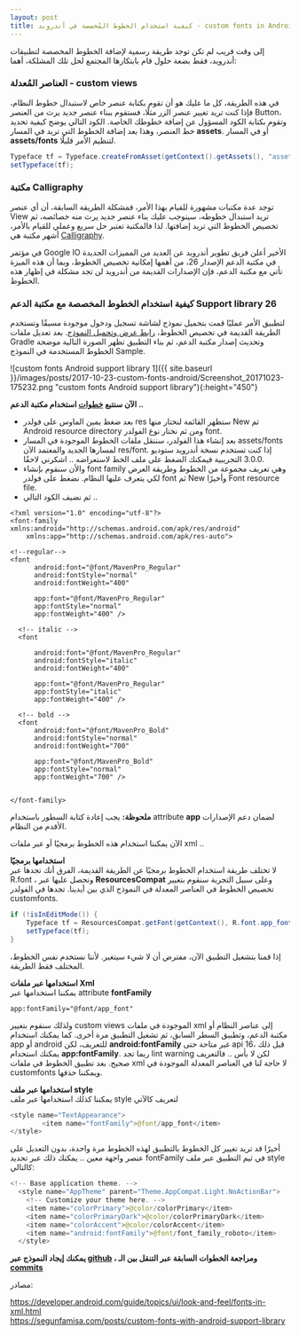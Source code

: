 ```yaml
---
layout: post
title: كيفية استخدام الخطوط المُخصصة في أندرويد - custom fonts in Android Support lib 26 
---
```


إلى وقت قريب لم تكن توجد طريقة رسمية لإضافة الخطوط المخصصة لتطبيقات أندرويد، فقط بضعة حلول قام بابتكارها المجتمع لحل تلك المشلكة، أهما:
### العناصر المُعدلة - custom views
في هذه الطريقة، كل ما عليك هو أن تقوم بكتابة عنصر خاص لاستبدال خطوط النظام، فإذا كنت تريد تغيير عنصر الزر مثلًا، فستقوم ببناء عنصر جديد يرث من العنصر Button، وتقوم بكتابة الكود المسؤول عن إضافة خطوطك الخاصة. الكود التالي يوضح كيفية تحديد خط العنصر، وهذا بعد إضافة الخطوط التي تريد في المسار  **assets**. أو في المسار **assets/fonts** لتنظيم الأمر قليلًا.
```java
Typeface tf = Typeface.createFromAsset(getContext().getAssets(), "assets/" + fontName;
setTypeface(tf);
```
### مكتبة Calligraphy
توجد عدة مكتبات مشهورة للقيام بهذا الأمر، فمشكلة الطريقة السابقة، أن أي عنصر View تريد استبدال خطوطه، سيتوجب عليك بناء عنصر جديد يرث منه خصائصه، ثم تخصيص الخطوط التي تريد إضافتها. لذا فالمكتبة تعتبر حل سريع وعملي للقيام بالأمر، أشهر مكتبة هي [Calligraphy](https://github.com/chrisjenx/Calligraphy).

في مؤتمر Google IO الأخير أعلن فريق تطوير أندرويد عن العديد من المميزات الجديدة في مكتبة الدعم الإصدار 26، من أهمها إمكانية تخصيص الخطوط، وبما أن هذه الميزة تأتي مع مكتبة الدعم، فإن الإصدارات القديمة من أندرويد لن تجد مشكلة في إظهار هذه الخطوط.

### كيفية استخدام الخطوط المخصصة مع مكتبة الدعم Support library 26

لتطبيق الأمر عمليًا قمت بتحميل نموذج لشاشة تسجيل ودخول موجودة مسبقًا وتستخدم الطريقة القديمة في تخصيص الخطوط، [رابط عرض وتحميل النموذج](https://www.uplabs.com/posts/login-signup-ui-kit). بعد تعديل ملفات Gradle وتحديث إصدار مكتبة الدعم، ثم بناء التطبيق تظهر الصورة التالية موضحة الخطوط المستخدمة في النموذج Sample.

![custom fonts Android support library 1]({{ site.baseurl }}/images/posts/2017-10-23-custom-fonts-android/Screenshot_20171023-175232.png "custom fonts Android support library"){:height="450"} 

**الآن سنتبع [خطوات](https://developer.android.com/guide/topics/ui/look-and-feel/fonts-in-xml.html#using-support-lib)  استخدام مكتبة الدعم ..**


- بعد ضغط يمين الماوس على فولدر res ستظهر القائمة لنختار منها New ثم Android resource directory ومن ثم نختار نوع الفولدر font.
- بعد إنشاء هذا الفولدر، سننقل ملفات الخطوط الموجودة في المسار assets/fonts لمسارها الجديد والمعتمد الآن res/font. إذا كنت تستخدم نسخة أندرويد ستوديو 3.0.0 التجريبية فيمكنك الضغط على ملف الخط لاستعراضه .. اشكرني لاحقًا.
- والأن سنقوم بإنشاء font family  وهي تعريف مجموعة من الخطوط وطريقة العرض لكي يتعرف عليها النظام. نضغط على فولدر font ثم New وأخيرًا Font resource file.
- ثم نضيف الكود التالي ..

```
<?xml version="1.0" encoding="utf-8"?>
<font-family xmlns:android="http://schemas.android.com/apk/res/android"
    xmlns:app="http://schemas.android.com/apk/res-auto">

<!--regular-->
<font
      android:font="@font/MavenPro_Regular"
      android:fontStyle="normal"
      android:fontWeight="400"
      
      app:font="@font/MavenPro_Regular"
      app:fontStyle="normal"
      app:fontWeight="400" />

  <!-- italic -->
  <font

      android:font="@font/MavenPro_Regular"
      android:fontStyle="italic"
      android:fontWeight="400"
      
      app:font="@font/MavenPro_Regular"
      app:fontStyle="italic"
      app:fontWeight="400" />

  <!-- bold -->
  <font
      android:font="@font/MavenPro_Bold"
      android:fontStyle="normal"
      android:fontWeight="700"
      
      app:font="@font/MavenPro_Bold"
      app:fontStyle="normal"
      app:fontWeight="700" />


</font-family>
```


**ملحوظة:** يجب إعادة كتابة السطور باستخدام attribute **app** لضمان دعم الإصدارات الأقدم من النظام.

الآن يمكننا استخدام هذه الخطوط برمجيًا أو عبر ملفات xml ..

**استخدامها برمجيًا**  
لا تختلف طريقة استخدام الخطوط برمجيًا عن الطريقة القديمة، الفرق أنك تجدها عبر R.font ، وتحصل عليها عبر **ResourcesCompat**  وعلى سبيل التجربة سنقوم بتغيير تخصيص الخطوط في العناصر المعدلة في النموذج الذي بين أيدينا. تجدها في الفولدر customfonts.

```java
if (!isInEditMode()) {
 	Typeface tf = ResourcesCompat.getFont(getContext(), R.font.app_font);
 	setTypeface(tf);
}
```
إذا قمنا بتشغيل التطبيق الآن، مفترض أن لا شيء سيتغير. لأننا نستخدم نفس الخطوط، المختلف فقط الطريقة.

**استخدامها عبر ملفات Xml**  
يمكننا استخدامها عبر attribute **fontFamily**

```
app:fontFamily="@font/app_font"
```
ولذلك سنقوم بتغيير custom views الموجودة في ملفات xml إلى عناصر النظام أو مكتبة الدعم، وتطبيق السطر السابق، ثم تشغيل التطبيق مرة أخرى. 
كما يمكنك استخدام app أو android للتعريف، لكن  **android:fontFamily** غير متاحة حتى api 16، قبل ذلك يمكنك استخدام **app:fontFamily**. ربما تجد lint warning لكن لا بأس .. فالتعريف صحيح. بعد تطبيق الخطوط في ملفات xml لا حاجة لنا في العناصر المعدلة الموجودة في customfonts ويمكننا حذفها.

**استخدامها عبر  ملف style**  
يمكننا كذلك استخدامها عبر ملف style لتعريف كالآتي

```java
<style name="TextAppearance">
        <item name="fontFamily">@font/app_font</item>
</style>
```
أخيرًا قد تريد تغيير كل الخطوط بالتطبيق لهذه الخطوط مرة واحدة، بدون التعديل على عنصر واجهة معين .. يمكنك ذلك عبر تحديد fontFamily في ثيم التطبيق عبر ملف style كالتالي:  
```java
<!-- Base application theme. -->
  <style name="AppTheme" parent="Theme.AppCompat.Light.NoActionBar">
    <!-- Customize your theme here. -->
    <item name="colorPrimary">@color/colorPrimary</item>
    <item name="colorPrimaryDark">@color/colorPrimaryDark</item>
    <item name="colorAccent">@color/colorAccent</item>
    <item name="android:fontFamily">@font/font_family_roboto</item>
  </style>
```


**يمكنك إيجاد النموذج عبر [github](https://github.com/mibrahimdev/Custom-fonts-supportLib-26) ، ومراجعة الخطوات السابقة عبر التنقل بين الـ [commits](https://github.com/mibrahimdev/Custom-fonts-supportLib-26/commits/master)**

مصادر:  

<https://developer.android.com/guide/topics/ui/look-and-feel/fonts-in-xml.html>  
<https://segunfamisa.com/posts/custom-fonts-with-android-support-library>  













